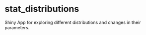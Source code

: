 # stat_distributions
Shiny App for exploring different distributions and changes in their parameters.
